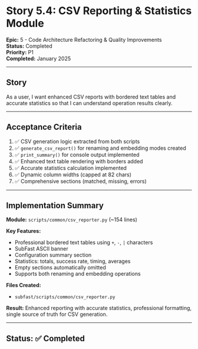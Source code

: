 # Story 5.4: CSV Reporting & Statistics Module

**Epic:** 5 - Code Architecture Refactoring & Quality Improvements  
**Status:** Completed  
**Priority:** P1  
**Completed:** January 2025

---

## Story

As a user, I want enhanced CSV reports with bordered text tables and accurate statistics so that I can understand operation results clearly.

---

## Acceptance Criteria

1. ✅ CSV generation logic extracted from both scripts
2. ✅ `generate_csv_report()` for renaming and embedding modes created
3. ✅ `print_summary()` for console output implemented
4. ✅ Enhanced text table rendering with borders added
5. ✅ Accurate statistics calculation implemented
6. ✅ Dynamic column widths (capped at 82 chars)
7. ✅ Comprehensive sections (matched, missing, errors)

---

## Implementation Summary

**Module:** `scripts/common/csv_reporter.py` (~154 lines)

**Key Features:**
- Professional bordered text tables using `+`, `-`, `|` characters
- SubFast ASCII banner
- Configuration summary section
- Statistics: totals, success rate, timing, averages
- Empty sections automatically omitted
- Supports both renaming and embedding operations

**Files Created:**
- `subfast/scripts/common/csv_reporter.py`

**Result:** Enhanced reporting with accurate statistics, professional formatting, single source of truth for CSV generation.

---

## Status: ✅ Completed
